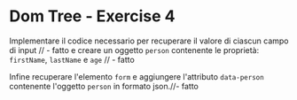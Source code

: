 # Dom Tree - Exercise 4

Implementare il codice necessario per recuperare il valore di ciascun campo di input // - fatto
e creare un oggetto `person` contenente le proprietà: `firstName`, `lastName` e `age` // - fatto

Infine recuperare l'elemento `form` e aggiungere l'attributo `data-person` contenente l'oggetto `person` in formato json.//- fatto
